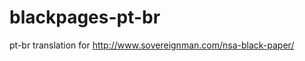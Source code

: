blackpages-pt-br
================

pt-br translation for http://www.sovereignman.com/nsa-black-paper/
